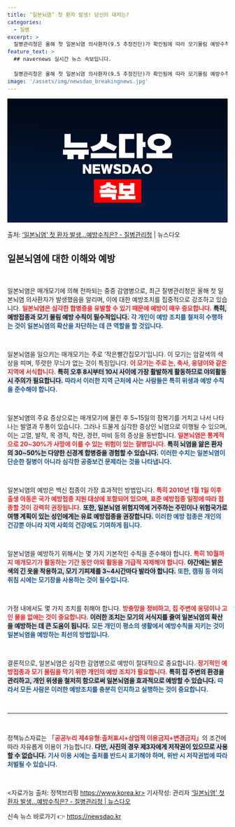 ```yaml
---
title: ‘일본뇌염’ 첫 환자 발생! 당신의 대처는?
categories:
  - 질병
excerpt: >
  질병관리청은 올해 첫 일본뇌염 의사환자(9.5 추정진단)가 확인됨에 따라 모기물림 예방수칙 준수 및 예방접종…
feature_text: >
  ## navernews 실시간 뉴스 속보입니다.

  질병관리청은 올해 첫 일본뇌염 의사환자(9.5 추정진단)가 확인됨에 따라 모기물림 예방수칙 준수 및 예방접종…
image: '/assets/img/newsdao_breakingnews.jpg'
---
```


![뉴스다오 속보](/assets/img/newsdao_breakingnews.jpg)

<p>출처: <a href="https://newsdao.kr/1889" rel="dofollow">‘일본뇌염’ 첫 환자 발생…예방수칙은? - 질병관리청</a> | 뉴스다오</p>

<h2 data-ke-size="size26">일본뇌염에 대한 이해와 예방</h2>

<p data-ke-size="size16">&nbsp;</p>

일본뇌염은 매개모기에 의해 전파되는 중증 감염병으로, 최근 질병관리청은 올해 첫 일본뇌염 의사환자가 발생했음을 알리며, 이에 대한 예방조치를 집중적으로 강조하고 있습니다. <b><span style="color: #ee2323;">일본뇌염은 심각한 합병증을 유발할 수 있기 때문에 예방이 매우 중요합니다.</span></b> <b><span style="background-color: #21538527;">특히, 예방접종과 모기 물림 예방 수칙이 필수적입니다.</span></b> <b><span style="color: #1a5490;">각 개인이 예방 조치를 철저히 수행하는 것이 일본뇌염의 확산을 차단하는 데 큰 역할을 할 것입니다.</span></b>

<p data-ke-size="size16">&nbsp;</p>

일본뇌염을 일으키는 매개모기는 주로 ‘작은빨간집모기’입니다. 이 모기는 암갈색의 색상을 띠며, 뚜렷한 무늬가 없는 것이 특징입니다. <b><span style="color: #ee2323;">이 모기는 주로 논, 축사, 웅덩이와 같은 지역에 서식합니다.</span></b> <b><span style="background-color: #21538527;">특히 오후 8시부터 10시 사이에 가장 활발하게 활동하므로 야외활동 시 주의가 필요합니다.</span></b> <b><span style="color: #1a5490;">따라서 이러한 지역 근처에 사는 사람들은 특히 위생과 예방 수칙을 준수해야 합니다.</span></b>

<p data-ke-size="size16">&nbsp;</p>

일본뇌염의 주요 증상으로는 매개모기에 물린 후 5~15일의 잠복기를 거치고 나서 나타나는 발열과 두통이 있습니다. 그러나 드물게 심각한 증상인 뇌염으로 이행될 수 있으며, 이는 고열, 발작, 목 경직, 착란, 경련, 마비 등의 증상을 동반합니다. <b><span style="color: #ee2323;">일본뇌염은 통계적으로 20~30%가 사망에 이를 수 있는 위험이 있는 질병입니다.</span></b> <b><span style="background-color: #21538527;">특히 뇌염을 앓은 환자의 30~50%는 다양한 신경계 합병증을 경험할 수 있습니다.</span></b> <b><span style="color: #1a5490;">이러한 수치는 일본뇌염이 단순한 질병이 아니라 심각한 공중보건 문제라는 것을 나타냅니다.</span></b>

<p data-ke-size="size16">&nbsp;</p>

일본뇌염의 예방은 백신 접종이 가장 효과적인 방법입니다. <b><span style="color: #ee2323;">특히 2010년 1월 1일 이후 출생 아동은 국가 예방접종 지원 대상에 포함되어 있으며, 표준 예방접종 일정에 따라 접종할 것이 강력히 권장됩니다.</span></b> <b><span style="background-color: #21538527;">또한, 일본뇌염 위험지역에 거주하는 주민이나 위험국가로 여행 계획이 있는 성인에게는 유료 예방접종을 권장합니다.</span></b> <b><span style="color: #1a5490;">이러한 예방 접종은 개인의 건강뿐 아니라 지역 사회의 건강에도 기여하게 됩니다.</span></b>

<p data-ke-size="size16">&nbsp;</p>

일본뇌염을 예방하기 위해서는 몇 가지 기본적인 수칙을 준수해야 합니다. <b><span style="color: #ee2323;">특히 10월까지 매개모기가 활동하는 기간 동안 야외 활동을 가급적 자제해야 합니다.</span></b> <b><span style="background-color: #21538527;">야간에는 밝은색의 긴 옷을 착용하고, 모기 기피제를 3~4시간마다 발라야 합니다.</span></b> <b><span style="color: #1a5490;">또한, 캠핑 등 야외 취침 시에는 모기장을 사용하는 것이 필수입니다.</span></b>

<p data-ke-size="size16">&nbsp;</p>

가정 내에서도 몇 가지 조치를 취해야 합니다. <b><span style="color: #ee2323;">방충망을 정비하고, 집 주변에 웅덩이나 고인 물을 없애는 것이 중요합니다.</span></b> <b><span style="background-color: #21538527;">이러한 조치는 모기의 서식지를 줄여 일본뇌염의 확산을 예방하는 데 큰 도움이 됩니다.</span></b> <b><span style="color: #1a5490;">모든 개인이 평소의 생활에서 예방수칙을 지키는 것이 일본뇌염을 예방하는 최선의 방법입니다.</span></b>

<p data-ke-size="size16">&nbsp;</p>

결론적으로, 일본뇌염은 심각한 감염병으로 예방이 절대적으로 중요합니다. <b><span style="color: #ee2323;">정기적인 예방접종과 모기 물림을 막기 위한 개인의 예방 조치가 필요합니다.</span></b> <b><span style="background-color: #21538527;">특히 집 주변의 환경을 관리하고, 개인 위생을 철저히 함으로써 일본뇌염을 효과적으로 예방할 수 있습니다.</span></b> <b><span style="color: #1a5490;">따라서 모든 사람은 이러한 예방조치를 충분히 인지하고 실행하는 것이 중요합니다.</span></b>

<p data-ke-size="size16">&nbsp;</p>

<hr>

<p data-ke-size="size16">&nbsp;</p>

정책뉴스자료는 <b><span style="color: #ee2323;">「공공누리 제4유형:출처표시+상업적 이용금지+변경금지」</span></b>의 조건에 따라 자유롭게 이용이 가능합니다. <b><span style="background-color: #21538527;">다만, 사진의 경우 제3자에게 저작권이 있으므로 사용할 수 없습니다.</span></b> <b><span style="color: #1a5490;">기사 이용 시에는 출처를 반드시 표기해야 하며, 위반 시 저작권법에 따라 처벌될 수 있습니다.</span></b>

<p data-ke-size="size16">&nbsp;</p>

<자료가능 출처: 정책브리핑 https://www.korea.kr> 기사작성: 관리자 <a href="https://newsdao.kr/1889">‘일본뇌염’ 첫 환자 발생…예방수칙은? - 질병관리청 | 뉴스다오</a> 

신속 뉴스 바로가기 👉 <a href="https://newsdao.kr" rel="dofollow">https://newsdao.kr</a>


